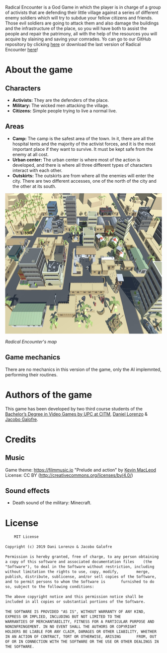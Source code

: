 Radical Encounter is a God Game in which the player is in charge of a group of activists that are defending their little village against a series of different enemy soldiers which will try to
subdue your fellow citizens and friends. Those evil soldiers are going to attack them and also damage the buildings and the
infrastructure of the place, so you will have both to assist the people and repair the patrimony, all with the help of the resources you will acquire by slaining and saving your comrades. Yo can go to our GitHub repository by clicking [here](https://github.com/DLorenzoLaguno17/RadicalEncounter) or download the last version of Radical Encounter [here](https://github.com/DLorenzoLaguno17/RadicalEncounter/releases)!

# About the game

## Characters
- **Activists:** They are the defenders of the place.
- **Military:** The wicked men attacking the village.
- **Citizens:** Simple people trying to live a normal live.

## Areas
- **Camp:** The camp is the safest area of the town. In it, there are all the hospital tents and the majority of the activist forces, and it is the most important place if they want to survive. It must be kept safe from the enemy at all cost.
- **Urban center:** The urban center is where most of the action is developed, and there is where all three different types of characters interact with each other.
- **Outskirts:** The outskirts are from where all the enemies will enter the city. There are two different accesses, one of the north of the city and the other at its south.

<p align="center">
  <img src="https://github.com/DLorenzoLaguno17/RadicalEncounter/blob/master/Images/Map.jpeg" alt="Map" width="700" height="450">
</p>

*Radical Encounter's map*

## Game mechanics
There are no mechanics in this version of the game, only the AI implemnted, performing their routines.

# Authors of the game
This game has been developed by two third course students of the  [Bachelor’s Degree in Video Games by UPC at CITM](https://www.citm.upc.edu/ing/estudis/graus-videojocs/), [Daniel Lorenzo](https://www.linkedin.com/in/daniel-lorenzo-laguno-a2ab35180/) & [Jacobo Galofre](https://www.linkedin.com/in/jgalofre/).

# Credits

## Music
Game theme: https://filmmusic.io "Prelude and action" by [Kevin MacLeod](https://incompetech.com)
License: CC BY (http://creativecommons.org/licenses/by/4.0/)

## Sound effects
* Death sound of the military: Minecraft.

# License

        MIT License

	Copyright (c) 2019 Dani Lorenzo & Jacobo Galofre

	Permission is hereby granted, free of charge, to any person obtaining a copy of this software and associated documentation files 	(the "Software"), to deal in the Software without restriction, including without limitation the rights to use, copy, modify, 		merge, publish, distribute, sublicense, and/or sell copies of the Software, and to permit persons to whom the Software is 		furnished to do so, subject to the following conditions:

	The above copyright notice and this permission notice shall be included in all copies or substantial portions of the Software.

	THE SOFTWARE IS PROVIDED "AS IS", WITHOUT WARRANTY OF ANY KIND, EXPRESS OR IMPLIED, INCLUDING BUT NOT LIMITED TO THE 			WARRANTIES OF MERCHANTABILITY, FITNESS FOR A PARTICULAR PURPOSE AND NONINFRINGEMENT. IN NO EVENT SHALL THE AUTHORS OR COPYRIGHT 	HOLDERS BE LIABLE FOR ANY CLAIM, DAMAGES OR OTHER LIABILITY, WHETHER IN AN ACTION OF CONTRACT, TORT OR OTHERWISE, ARISING 		FROM, OUT OF OR IN CONNECTION WITH THE SOFTWARE OR THE USE OR OTHER DEALINGS IN THE SOFTWARE.



